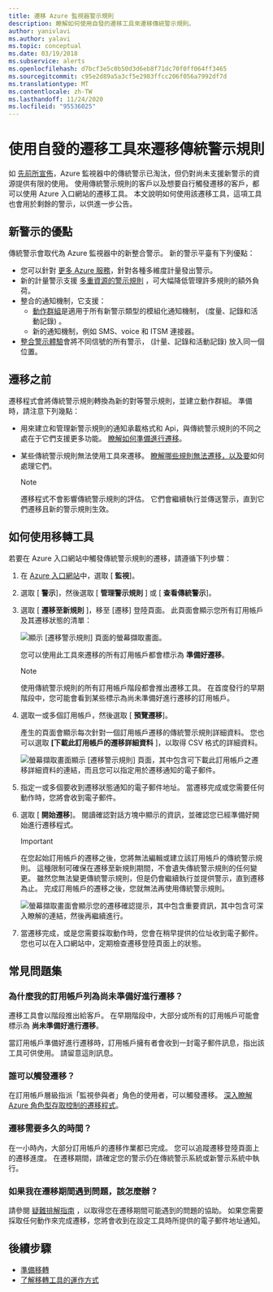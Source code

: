 ```yaml
---
title: 遷移 Azure 監視器警示規則
description: 瞭解如何使用自發的遷移工具來遷移傳統警示規則。
author: yanivlavi
ms.author: yalavi
ms.topic: conceptual
ms.date: 03/19/2018
ms.subservice: alerts
ms.openlocfilehash: d7bcf3e5c0b50d3d6eb8f71dc70f0ff064ff3465
ms.sourcegitcommit: c95e2d89a5a3cf5e2983ffcc206f056a7992df7d
ms.translationtype: MT
ms.contentlocale: zh-TW
ms.lasthandoff: 11/24/2020
ms.locfileid: "95536025"
---
```

# <a name="use-the-voluntary-migration-tool-to-migrate-your-classic-alert-rules"></a>使用自發的遷移工具來遷移傳統警示規則

如 [先前所宣佈](monitoring-classic-retirement.md)，Azure 監視器中的傳統警示已淘汰，但仍對尚未支援新警示的資源提供有限的使用。 使用傳統警示規則的客戶以及想要自行觸發遷移的客戶，都可以使用 Azure 入口網站的遷移工具。 本文說明如何使用該遷移工具，這項工具也會用於剩餘的警示，以供進一步公告。

## <a name="benefits-of-new-alerts"></a>新警示的優點

傳統警示會取代為 Azure 監視器中的新整合警示。 新的警示平臺有下列優點：

- 您可以針對 [更多 Azure 服務](alerts-metric-near-real-time.md#metrics-and-dimensions-supported)，針對各種多維度計量發出警示。
- 新的計量警示支援 [多重資源的警示規則](alerts-metric-overview.md#monitoring-at-scale-using-metric-alerts-in-azure-monitor) ，可大幅降低管理許多規則的額外負荷。
- 整合的通知機制，它支援：
  - [動作群組](action-groups.md)是適用于所有新警示類型的模組化通知機制， (度量、記錄和活動記錄) 。
  - 新的通知機制，例如 SMS、voice 和 ITSM 連接器。
- [整合警示體驗](alerts-overview.md)會將不同信號的所有警示， (計量、記錄和活動記錄) 放入同一個位置。

## <a name="before-you-migrate"></a>遷移之前

遷移程式會將傳統警示規則轉換為新的對等警示規則，並建立動作群組。 準備時，請注意下列幾點：

- 用來建立和管理新警示規則的通知承載格式和 Api，與傳統警示規則的不同之處在于它們支援更多功能。 [瞭解如何準備進行遷移](alerts-prepare-migration.md)。

- 某些傳統警示規則無法使用工具來遷移。 [瞭解哪些規則無法遷移，以及要](alerts-understand-migration.md#manually-migrating-classic-alerts-to-newer-alerts)如何處理它們。

    > [!NOTE]
    > 遷移程式不會影響傳統警示規則的評估。 它們會繼續執行並傳送警示，直到它們遷移且新的警示規則生效。

## <a name="how-to-use-the-migration-tool"></a>如何使用移轉工具

若要在 Azure 入口網站中觸發傳統警示規則的遷移，請遵循下列步驟：

1. 在 [Azure 入口網站](https://portal.azure.com)中，選取 [ **監視**]。

1. 選取 [ **警示**]，然後選取 [ **管理警示規則** ] 或 [ **查看傳統警示**]。

1. 選取 [ **遷移至新規則** ]，移至 [遷移] 登陸頁面。 此頁面會顯示您所有訂用帳戶及其遷移狀態的清單：

    ![顯示 [遷移警示規則] 頁面的螢幕擷取畫面。](media/alerts-migration/migration-landing.png "遷移規則")

    您可以使用此工具來遷移的所有訂用帳戶都會標示為 **準備好遷移**。

    > [!NOTE]
    > 使用傳統警示規則的所有訂用帳戶階段都會推出遷移工具。 在首度發行的早期階段中，您可能會看到某些標示為尚未準備好進行遷移的訂用帳戶。

1. 選取一或多個訂用帳戶，然後選取 [ **預覽遷移**]。

    產生的頁面會顯示每次針對一個訂用帳戶遷移的傳統警示規則詳細資料。 您也可以選取 **[下載此訂用帳戶的遷移詳細資料** ]，以取得 CSV 格式的詳細資料。

    ![螢幕擷取畫面顯示 [遷移警示規則] 頁面，其中包含可下載此訂用帳戶之遷移詳細資料的連結，而且您可以指定用於遷移通知的電子郵件。](media/alerts-migration/migration-preview.png "預覽遷移")

1. 指定一或多個要收到遷移狀態通知的電子郵件地址。 當遷移完成或您需要任何動作時，您將會收到電子郵件。

1. 選取 [ **開始遷移**]。 閱讀確認對話方塊中顯示的資訊，並確認您已經準備好開始進行遷移程式。

    > [!IMPORTANT]
    > 在您起始訂用帳戶的遷移之後，您將無法編輯或建立該訂用帳戶的傳統警示規則。 這種限制可確保在遷移至新規則期間，不會遺失傳統警示規則的任何變更。 雖然您無法變更傳統警示規則，但是仍會繼續執行並提供警示，直到遷移為止。 完成訂用帳戶的遷移之後，您就無法再使用傳統警示規則。

    ![螢幕擷取畫面會顯示您的遷移確認提示，其中包含重要資訊，其中包含可深入瞭解的連結，然後再繼續進行。](media/alerts-migration/migration-confirm.png "確認開始遷移")

1. 當遷移完成，或是您需要採取動作時，您會在稍早提供的位址收到電子郵件。 您也可以在入口網站中，定期檢查遷移登陸頁面上的狀態。

## <a name="frequently-asked-questions"></a>常見問題集

### <a name="why-is-my-subscription-listed-as-not-ready-for-migration"></a>為什麼我的訂用帳戶列為尚未準備好進行遷移？

遷移工具會以階段推出給客戶。 在早期階段中，大部分或所有的訂用帳戶可能會標示為 **尚未準備好進行遷移**。 

當訂用帳戶準備好進行遷移時，訂用帳戶擁有者會收到一封電子郵件訊息，指出該工具可供使用。 請留意這則訊息。

### <a name="who-can-trigger-the-migration"></a>誰可以觸發遷移？

在訂用帳戶層級指派「監視參與者」角色的使用者，可以觸發遷移。 [深入瞭解 Azure 角色型存取控制的遷移程式](alerts-understand-migration.md#who-can-trigger-the-migration)。

### <a name="how-long-will-the-migration-take"></a>遷移需要多久的時間？

在一小時內，大部分訂用帳戶的遷移作業都已完成。 您可以追蹤遷移登陸頁面上的遷移進度。 在遷移期間，請確定您的警示仍在傳統警示系統或新警示系統中執行。

### <a name="what-can-i-do-if-i-run-into-a-problem-during-migration"></a>如果我在遷移期間遇到問題，該怎麼辦？

請參閱 [疑難排解指南](alerts-understand-migration.md#common-problems-and-remedies) ，以取得您在遷移期間可能遇到的問題的協助。 如果您需要採取任何動作來完成遷移，您將會收到在設定工具時所提供的電子郵件地址通知。

## <a name="next-steps"></a>後續步驟

- [準備移轉](alerts-prepare-migration.md)
- [了解移轉工具的運作方式](alerts-understand-migration.md)
